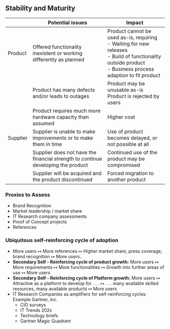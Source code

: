 ## Stability and Maturity
|          | Potential issues                                                                 | Impact                                                                                                                                                                    |
| -------- | -------------------------------------------------------------------------------- | ------------------------------------------------------------------------------------------------------------------------------------------------------------------------- |
| Product  | Offered functionality inexistent or working differently as planned<br>           | Product cannot be used as-is, requiring<br>    - Waiting for new releases<br>	- Build of functionality outside product<br>	- Business process adaption to fit product<br> |
|          | Product has many defects and/or leads to outages<br>                             | Product may be unusable as-is<br>Product is rejected by users                                                                                                             |
|          | Product requires much more hardware capacity than assumed                        | Higher cost                                                                                                                                                               |
| Supplier | Supplier is unable to make improvements or to make them in time                  | Use of product becomes delayed, or not possible at all                                                                                                                    |
|          | Supplier does not have the financial strength to continue developing the product | Continued use of the product may be compromised                                                                                                                           |
|          | Supplier will be acquired and the product discontinued                           | Forced migration to another product                                                                                                                                       |
### Proxies to Assess
- Brand Recognition
- Market leadership / market share
- IT Research company assessments
- Proof of Concept projects
- References

### Ubiquitous self-reinforcing cycle of adoption
- More users $\mapsto$ More references $\mapsto$ Higher market share, press coverage, brand recognition $\mapsto$ More users..
- **Secondary Self - Reinforcing cycle of product growth:**
  More users $\mapsto$ More requirements $\mapsto$ More functionalities $\mapsto$ Growth into further areas of use $\mapsto$ More users
- **Secondary Self - Reinforcing cycle of Platform growth:**
  More users $\mapsto$ Attractive as a platform to develop for . . . $\mapsto$ . . . many available skilled resources,  many available products $\mapsto$ More users
-  IT Research Companies as amplifiers for self-reinforcing cycles: Example Gartner, inc.
	- CIO surveys
	- IT Trends 202x
	- Technology briefs
	- Gartner Magic Quadrant